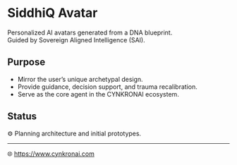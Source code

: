 # SiddhiQ Avatar

Personalized AI avatars generated from a DNA blueprint.  
Guided by Sovereign Aligned Intelligence (SAI).  

## Purpose
- Mirror the user’s unique archetypal design.  
- Provide guidance, decision support, and trauma recalibration.  
- Serve as the core agent in the CYNKRONAI ecosystem.  

## Status
⚙️ Planning architecture and initial prototypes.  

---
🌐 https://www.cynkronai.com
